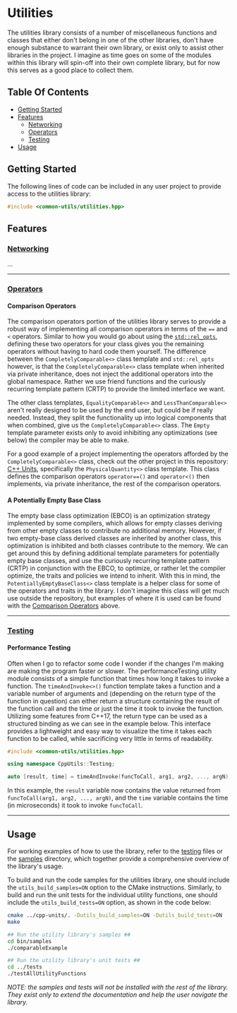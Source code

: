 # Utilities

The utilities library consists of a number of miscellaneous functions and classes that either don't belong in one of the other libraries, don't have enough substance to warrant their own library, or exist only to assist other libraries in the project. I imagine as time goes on some of the modules within this library will spin-off into their own complete library, but for now this serves as a good place to collect them.

## Table Of Contents

- [Getting Started](#Getting-Started)
- [Features](#Features)
  - [Networking](#Networking)
  - [Operators](#Operators)
  - [Testing](#Testing)
- [Usage](#Usage)

## Getting Started

The following lines of code can be included in any user project to provide access to the utilities library:

```C++
#include <common-utils/utilities.hpp>
```

## Features

### [Networking](../../../include/common-utils/utilities/networking)

...

---

### [Operators](../../../include/common-utils/utilities/operators)

#### Comparison Operators

The comparison operators portion of the utilities library serves to provide a robust way of implementing all comparison operators in terms of the `==` and `<` operators. Similar to how you would go about using the [`std::rel_opts`](https://en.cppreference.com/w/cpp/utility/rel_ops/operator_cmp), defining these two operators for your class gives you the remaining operators without having to hard code them yourself. The difference between the `CompletelyComparable<>` class template and `std::rel_opts` however, is that the `CompletelyComparable<>` class template when inherited via private inheritance, does not inject the additional operators into the global namespace. Rather we use friend functions and the curiously recurring template pattern (CRTP) to provide the limited interface we want.

The other class templates, `EqualityComparable<>` and `LessThanComparable<>` aren't really designed to be used by the end user, but could be if really needed. Instead, they split the functionality up into logical components that when combined, give us the `CompletelyComparable<>` class. The `Empty` template parameter exists only to avoid inhibiting any optimizations (see below) the compiler may be able to make.

For a good example of a project implementing the operators afforded by the `CompletelyComparable<>` class, check out the other project in this repository: [C++ Units](../../../../cpp-units), specifically the `PhysicalQuantity<>` class template. This class defines the comparison operators `operator==()` and `operator<()` then implements, via private inheritance, the rest of the comparison operators.

#### A Potentially Empty Base Class

The empty base class optimization (EBCO) is an optimization strategy implemented by some compilers, which allows for empty classes deriving from other empty classes to contribute no additional memory. However, if two empty-base class derived classes are inherited by another class, this optimization is inhibited and both classes contribute to the memory. We can get around this by defining additional template parameters for potentially empty base classes, and use the curiously recurring template pattern (CRTP) in conjunction with the EBCO, to optimize, or rather let the compiler optimize, the traits and policies we intend to inherit. With this in mind, the `PotentiallyEmptyBaseClass<>` class template is a helper class for some of the operators and traits in the library. I don't imagine this class will get much use outside the repository, but examples of where it is used can be found with the [Comparison Operators](#Comparison-Operators) above.

---

### [Testing](../../../include/common-utils/utilities/testing)

#### Performance Testing

Often when I go to refactor some code I wonder if the changes I'm making are making the program faster or slower. The performanceTesting utility module consists of a simple function that times how long it takes to invoke a function. The `timeAndInvoke<>()` function template takes a function and a variable number of arguments and (depending on the return type of the function in question) can either return a structure containing the result of the function call and the time or just the time it took to invoke the function. Utilizing some features from C++17, the return type can be used as a structured binding as we can see in the example below. This interface provides a lightweight and easy way to visualize the time it takes each function to be called, while sacrificing very little in terms of readability.

```C++
#include <common-utils/utilities.hpp>

using namespace CppUtils::Testing;

auto [result, time] = timeAndInvoke(funcToCall, arg1, arg2, ..., argN);
```

In this example, the `result` variable now contains the value returned from `funcToCall(arg1, arg2, ..., argN)`, and the `time` variable contains the time (in microseconds) it took to invoke `funcToCall`.

---

## Usage

For working examples of how to use the library, refer to the [testing](../tests) files or the [samples](../samples) directory, which together provide a comprehensive overview of the library's usage.

To build and run the code samples for the utilities library, one should include the `utils_build_samples=ON` option to the CMake instructions. Similarly, to build and run the unit tests for the individual utility functions, one should include the `utils_build_tests=ON` option, as shown in the code below:

```bash
cmake ../cpp-units/. -Dutils_build_samples=ON -Dutils_build_tests=ON
make

## Run the utility library's samples ##
cd bin/samples
./comparableExample

## Run the utility library's unit tests ##
cd ../tests
./testAllUtilityFunctions
```

*NOTE: the samples and tests will not be installed with the rest of the library. They exist only to extend the documentation and help the user navigate the library.*

